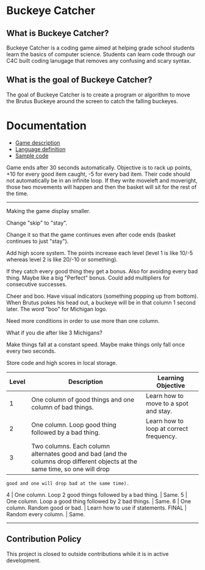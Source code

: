 # Buckeye Catcher

## What is Buckeye Catcher?
Buckeye Catcher is a coding game aimed at helping grade school students learn the basics of computer science.  Students can learn code through our C4C built coding lanugage that removes any confusing and scary syntax.

## What is the goal of Buckeye Catcher?
The goal of Buckeye Catcher is to create a program or algorithm to move the Brutus Buckeye around the screen to catch the falling buckeyes.

# Documentation

* [Game description](documentation/game_mechanics.md)
* [Language definition](documentation/language.md)
* [Sample code](documentation/sample.md)

Game ends after 30 seconds automatically. Objective is to rack up points, +10 for every good item caught, -5 for every bad item.
Their code should not automatically be in an infinite loop. If they write moveleft and moveright, those two movements will happen and then the basket will sit for the rest of the time.

---

Making the game display smaller.

Change "skip" to "stay".

Change it so that the game continues even after code ends (basket continues to just "stay").

Add high score system. The points increase each level (level 1 is like 10/-5 whereas level 2 is like 20/-10 or something).

If they catch every good thing they get a bonus. Also for avoiding every bad thing. Maybe like a big "Perfect" bonus. Could add multipliers for consecutive successes.

Cheer and boo. Have visual indicators (something popping up from bottom). When Brutus pokes his head out, a buckeye will be in that column 1 second later. The word "boo" for Michigan logo.

Need more conditions in order to use more than one column.

What if you die after like 3 Michigans?

Make things fall at a constant speed. Maybe make things only fall once every two seconds.

Store code and high scores in local storage.

Level | Description | Learning Objective
-|-|-
1 | One column of good things and one column of bad things. | Learn how to move to a spot and stay.
2 | One column. Loop good thing followed by a bad thing. | Learn how to loop at correct frequency.
3 | Two columns. Each column alternates good and bad (and the columns drop different objects at the same time, so one will drop
    good and one will drop bad at the same time).
4 | One column. Loop 2 good things followed by a bad thing. | Same.
5 | One column. Loop a good thing followed by 2 bad things. | Same.
6 | One column. Random good or bad. | Learn how to use if statements.
FINAL | Random every column. | Same.

---

## Contribution Policy
This project is closed to outside contributions while it is in active development.

